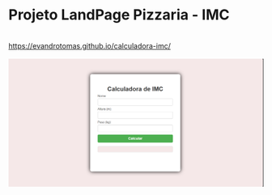 <h1>Projeto LandPage Pizzaria - IMC</h1>
<br>
<a href="https://evandrotomas.github.io/landpage-pizzaria/#" target="_blank">https://evandrotomas.github.io/calculadora-imc/</a>
<br>
<br>
<img src="https://github.com/evandrotomas/calculadora-imc/blob/master/assets/calc-imc.png?raw=true"/>
